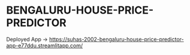 # BENGALURU-HOUSE-PRICE-PREDICTOR
Deployed App -> https://suhas-2002-bengaluru-house-price-predictor-app-e77ddu.streamlitapp.com/
